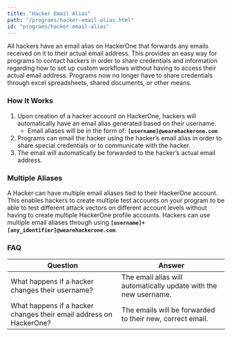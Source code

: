 ```yaml
---
title: "Hacker Email Alias"
path: "/programs/hacker-email-alias.html"
id: "programs/hacker-email-alias"
---
```


All hackers have an email alias on HackerOne that forwards any emails received on it to their actual email address. This provides an easy way for programs to contact hackers in order to share credentials and information regarding how to set up custom workflows without having to access their actual email address. Programs now no longer have to share credentials through excel spreadsheets, shared documents, or other means. 

### How It Works
1. Upon creation of a hacker account on HackerOne, hackers will automatically have an email alias generated based on their username. 
     * Email aliases will be in the form of: **`[username]@wearehackerone.com`**
2. Programs can email the hacker using the hacker’s email alias in order to share special credentials or to communicate with the hacker. 
3. The email will automatically be forwarded to the hacker’s actual email address.

### Multiple Aliases
A Hacker can have multiple email aliases tied to their HackerOne account. This enables hackers to create multiple test accounts on your program to be able to test different attack vectors on different account levels without having to create multiple HackerOne profile accounts. Hackers can use multiple email aliases through using **`[username]+[any_identifier]@wearehackerone.com`**.

### FAQ

Question | Answer
-------- | -------
What happens if a hacker changes their username? | The email alias will automatically update with the new username.
What happens if a hacker changes their email address on HackerOne? | The emails will be forwarded to their new, correct email.
